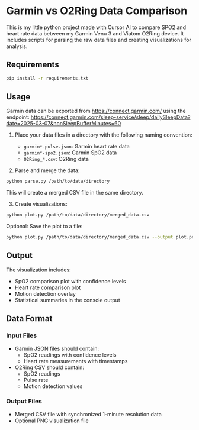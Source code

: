 # Garmin vs O2Ring Data Comparison

This is my little python project made with Cursor AI to compare SPO2 and heart rate data between my Garmin Venu 3 and Viatom O2Ring device.
It includes scripts for parsing the raw data files and creating visualizations for analysis.


## Requirements

```bash
pip install -r requirements.txt
```

## Usage
Garmin data can be exported from https://connect.garmin.com/ using the endpoint:
https://connect.garmin.com/sleep-service/sleep/dailySleepData?date=2025-03-07&nonSleepBufferMinutes=60


1. Place your data files in a directory with the following naming convention:
   - `garmin*-pulse.json`: Garmin heart rate data
   - `garmin*-spo2.json`: Garmin SpO2 data
   - `O2Ring_*.csv`: O2Ring data



2. Parse and merge the data:
```bash
python parse.py /path/to/data/directory
```
This will create a merged CSV file in the same directory.

3. Create visualizations:
```bash
python plot.py /path/to/data/directory/merged_data.csv
```

Optional: Save the plot to a file:
```bash
python plot.py /path/to/data/directory/merged_data.csv --output plot.png
```

## Output

The visualization includes:
- SpO2 comparison plot with confidence levels
- Heart rate comparison plot
- Motion detection overlay
- Statistical summaries in the console output

## Data Format

### Input Files

- Garmin JSON files should contain:
  - SpO2 readings with confidence levels
  - Heart rate measurements with timestamps
- O2Ring CSV should contain:
  - SpO2 readings
  - Pulse rate
  - Motion detection values

### Output Files

- Merged CSV file with synchronized 1-minute resolution data
- Optional PNG visualization file